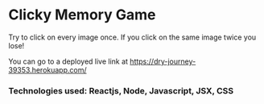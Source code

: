 # Clicky Memory Game

Try to click on every image once. If you click on the same image twice you lose!

You can go to a deployed live link at https://dry-journey-39353.herokuapp.com/ 


### Technologies used: Reactjs, Node, Javascript, JSX, CSS
